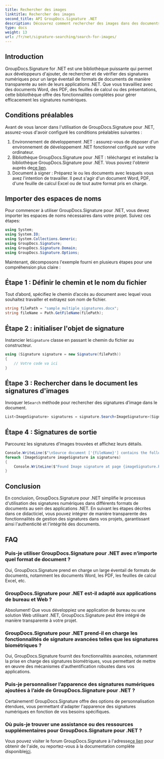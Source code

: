 ```yaml
---
title: Rechercher des images
linktitle: Rechercher des images
second_title: API GroupDocs.Signature .NET
description: Découvrez comment rechercher des images dans des documents à l’aide de GroupDocs.Signature pour .NET. Améliorez la sécurité et l’intégrité des documents sans effort.
type: docs
weight: 13
url: /fr/net/signature-searching/search-for-images/
---
```

## Introduction
GroupDocs.Signature for .NET est une bibliothèque puissante qui permet aux développeurs d'ajouter, de rechercher et de vérifier des signatures numériques pour un large éventail de formats de documents de manière transparente au sein de leurs applications .NET. Que vous travailliez avec des documents Word, des PDF, des feuilles de calcul ou des présentations, cette bibliothèque offre des fonctionnalités complètes pour gérer efficacement les signatures numériques.
## Conditions préalables
Avant de vous lancer dans l'utilisation de GroupDocs.Signature pour .NET, assurez-vous d'avoir configuré les conditions préalables suivantes :
1. Environnement de développement .NET : assurez-vous de disposer d'un environnement de développement .NET fonctionnel configuré sur votre ordinateur.
2. Bibliothèque GroupDocs.Signature pour .NET : téléchargez et installez la bibliothèque GroupDocs.Signature pour .NET. Vous pouvez l'obtenir auprès de[ce lien](https://releases.groupdocs.com/signature/net/).
3. Document à signer : Préparez le ou les documents avec lesquels vous avez l'intention de travailler. Il peut s'agir d'un document Word, PDF, d'une feuille de calcul Excel ou de tout autre format pris en charge.

## Importer des espaces de noms
Pour commencer à utiliser GroupDocs.Signature pour .NET, vous devez importer les espaces de noms nécessaires dans votre projet. Suivez ces étapes:

```csharp
using System;
using System.IO;
using System.Collections.Generic;
using GroupDocs.Signature;
using GroupDocs.Signature.Domain;
using GroupDocs.Signature.Options;
```

Maintenant, décomposons l'exemple fourni en plusieurs étapes pour une compréhension plus claire :
## Étape 1 : Définir le chemin et le nom du fichier
Tout d’abord, spécifiez le chemin d’accès au document avec lequel vous souhaitez travailler et extrayez son nom de fichier.
```csharp
string filePath = "sample_multiple_signatures.docx";
string fileName = Path.GetFileName(filePath);
```
## Étape 2 : initialiser l'objet de signature
 Instancier le`Signature` classe en passant le chemin du fichier au constructeur.
```csharp
using (Signature signature = new Signature(filePath))
{
    // Votre code va ici
}
```
## Étape 3 : Rechercher dans le document les signatures d'images
 Invoquer le`Search` méthode pour rechercher des signatures d’image dans le document.
```csharp
List<ImageSignature> signatures = signature.Search<ImageSignature>(SignatureType.Image);
```
## Étape 4 : Signatures de sortie
Parcourez les signatures d’images trouvées et affichez leurs détails.
```csharp
Console.WriteLine($"\nSource document ['{fileName}'] contains the following image signature(s).");
foreach (ImageSignature imageSignature in signatures)
{
    Console.WriteLine($"Found Image signature at page {imageSignature.PageNumber} and size {imageSignature.Size}.");
}
```

## Conclusion
En conclusion, GroupDocs.Signature pour .NET simplifie le processus d'utilisation des signatures numériques dans différents formats de documents au sein des applications .NET. En suivant les étapes décrites dans ce didacticiel, vous pouvez intégrer de manière transparente des fonctionnalités de gestion des signatures dans vos projets, garantissant ainsi l'authenticité et l'intégrité des documents.
## FAQ
### Puis-je utiliser GroupDocs.Signature pour .NET avec n’importe quel format de document ?
Oui, GroupDocs.Signature prend en charge un large éventail de formats de documents, notamment les documents Word, les PDF, les feuilles de calcul Excel, etc.
### GroupDocs.Signature pour .NET est-il adapté aux applications de bureau et Web ?
Absolument! Que vous développiez une application de bureau ou une solution Web utilisant .NET, GroupDocs.Signature peut être intégré de manière transparente à votre projet.
### GroupDocs.Signature pour .NET prend-il en charge les fonctionnalités de signature avancées telles que les signatures biométriques ?
Oui, GroupDocs.Signature fournit des fonctionnalités avancées, notamment la prise en charge des signatures biométriques, vous permettant de mettre en œuvre des mécanismes d'authentification robustes dans vos applications.
### Puis-je personnaliser l’apparence des signatures numériques ajoutées à l’aide de GroupDocs.Signature pour .NET ?
Certainement! GroupDocs.Signature offre des options de personnalisation étendues, vous permettant d'adapter l'apparence des signatures numériques en fonction de vos besoins spécifiques.
### Où puis-je trouver une assistance ou des ressources supplémentaires pour GroupDocs.Signature pour .NET ?
 Vous pouvez visiter le forum GroupDocs.Signature à l'adresse[ce lien](https://forum.groupdocs.com/c/signature/13) pour obtenir de l'aide, ou reportez-vous à la documentation complète disponible[ici](https://reference.groupdocs.com/signature/net/).